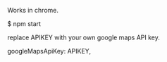 Works in chrome.

$ npm start 

replace APIKEY with your own google maps API key.

googleMapsApiKey: APIKEY,